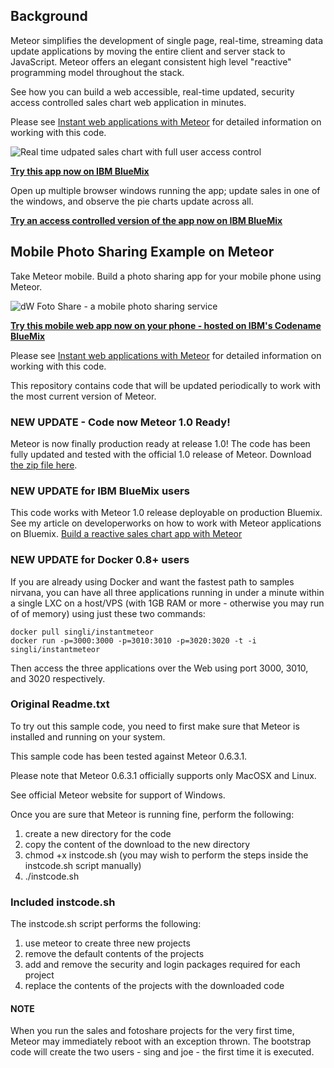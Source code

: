 Background
----------

Meteor simplifies the development of single page, real-time, streaming data update applications by moving the entire 
client and server stack to JavaScript.  Meteor offers an elegant consistent high level "reactive" programming 
model throughout the stack. 

See how you can build a web accessible, real-time updated, security access controlled sales chart web application in minutes.

Please see [Instant web applications with Meteor](http://www.ibm.com/developerworks/opensource/library/wa-meteor-webapps/index.html)  for detailed information on working with this code.

![Real time udpated sales chart with full user access control](http://www.ibm.com/developerworks/opensource/library/wa-meteor-webapps/figure3.jpg)

[**Try this app now on IBM BlueMix**](http://meteorsales1.mybluemix.net)

Open up multiple browser windows running the app; update sales in one of the windows, and observe the pie charts update across all.

[**Try an access controlled version of the app now on IBM BlueMix**](http://meteorsales2.mybluemix.net)

Mobile Photo Sharing Example on Meteor
--------------------------------------

Take Meteor mobile.  Build a photo sharing app for your mobile phone using Meteor.

![dW Foto Share - a mobile photo sharing service](http://www.ibm.com/developerworks/opensource/library/wa-meteor-webapps/figure7.jpg)

[**Try this mobile web app now on your phone - hosted on IBM's Codename BlueMix**](http://meteorfotoshare.mybluemix.net)

Please see [Instant web applications with Meteor](http://www.ibm.com/developerworks/opensource/library/wa-meteor-webapps/index.html)  for detailed information on working with this code.


This repository contains code that will be updated periodically to work with the most current version of Meteor.

### NEW UPDATE - Code now Meteor 1.0 Ready! 

Meteor is now finally production ready at release 1.0!
The code has been fully updated and tested with the official 1.0 release of Meteor. 
Download [the zip file here](https://bitbucket.org/singli/instant-web-applications-with-meteor/downloads/code4meteor1_0.zip). 

### NEW UPDATE for IBM BlueMix users

This code works with Meteor 1.0 release deployable on production Bluemix.
See my article on developerworks on how to work with Meteor applications on Bluemix.  [Build a reactive sales chart app with Meteor](http://www.ibm.com/developerworks/library/wa-bluemix-meteor-app/index.html)

### NEW UPDATE for Docker 0.8+ users

If you are already using Docker and want the fastest path to samples nirvana, you can have all three applications running in under
a minute within a single LXC on a host/VPS (with 1GB RAM or more - otherwise you may run of of memory) using just these two commands:



    docker pull singli/instantmeteor
    docker run -p=3000:3000 -p=3010:3010 -p=3020:3020 -t -i singli/instantmeteor

Then access the three applications over the Web using port 3000, 3010, and 3020 respectively.



### Original Readme.txt

To try out this sample code, you need to first make sure that
Meteor is installed and running on your system.

This sample code has been tested against Meteor 0.6.3.1.

Please note that Meteor 0.6.3.1 officially supports only MacOSX and Linux.

See official Meteor website for support of Windows.

Once you are sure that Meteor is running fine, perform the following:

1. create a new directory for the code
2. copy the content of the download to the new directory
3. chmod +x instcode.sh
    (you may wish to perform the steps inside the instcode.sh script manually)
4. ./instcode.sh

### Included instcode.sh

The instcode.sh script performs the following:

1.	use meteor to create three new projects
2.	remove the default contents of the projects
3.	add and remove the security and login packages required for each project
4.	replace the contents of the projects with the downloaded code

#### NOTE

When you run the sales and fotoshare projects for the very first time, 
Meteor may immediately reboot with an exception thrown.  The bootstrap code
will create the two users - sing and joe - the first time it is executed.



